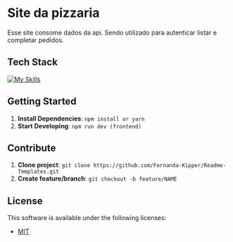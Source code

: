 # Site da pizzaria

Esse site consome dados da api. Sendo utilizado para autenticar listar e completar pedidos.

## Tech Stack

<!--- # "Verify icons availability here https://github.com/tandpfun/skill-icons" -->

[![My Skills](https://skillicons.dev/icons?i=ts,next,react)](https://skillicons.dev)

## Getting Started

1. **Install Dependencies**: `npm install or yarn`
5. **Start Developing**: `npm run dev (frontend)`

## Contribute

1. **Clone project**: `git clone https://github.com/Fernanda-Kipper/Readme-Templates.git`
2. **Create feature/branch**: `git checkout -b feature/NAME`

## License

This software is available under the following licenses:

- [MIT](https://rem.mit-license.org)
